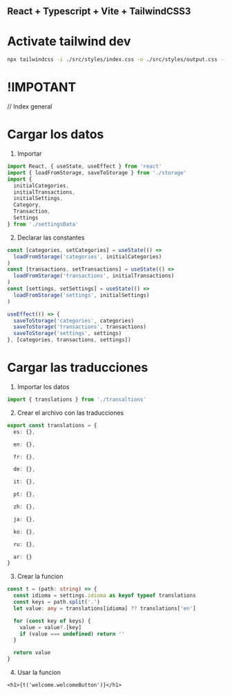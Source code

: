 ## React + Typescript + Vite + TailwindCSS3

# Activate tailwind dev

```bash
npx tailwindcss -i ./src/styles/index.css -o ./src/styles/output.css --watch
```

# !IMPOTANT
  <!-- TODO => OTRAS OPCIONES -->
  <!-- TODO => ANÁLISIS  -->

// Index general

# Cargar los datos

1. Importar

```ts
import React, { useState, useEffect } from 'react'
import { loadFromStorage, saveToStorage } from './storage'
import {
  initialCategories,
  initialTransactions,
  initialSettings,
  Category,
  Transaction,
  Settings
} from './settingsData'
```

2. Declarar las constantes

```ts
const [categories, setCategories] = useState(() =>
  loadFromStorage('categories', initialCategories)
)
const [transactions, setTransactions] = useState(() =>
  loadFromStorage('transactions', initialTransactions)
)
const [settings, setSettings] = useState(() =>
  loadFromStorage('settings', initialSettings)
)

useEffect(() => {
  saveToStorage('categories', categories)
  saveToStorage('transactions', transactions)
  saveToStorage('settings', settings)
}, [categories, transactions, settings])
```

# Cargar las traducciones

1. Importar los datos

```ts
import { translations } from './transaltions'
```

2. Crear el archivo con las traducciones

```ts
export const translations = {
  es: {},

  en: {},

  fr: {},

  de: {},

  it: {},

  pt: {},

  zh: {},

  ja: {},

  ko: {},

  ru: {},

  ar: {}
}
```

3. Crear la funcion

```ts
const t = (path: string) => {
  const idioma = settings.idioma as keyof typeof translations
  const keys = path.split('.')
  let value: any = translations[idioma] ?? translations['en']

  for (const key of keys) {
    value = value?.[key]
    if (value === undefined) return ''
  }

  return value
}
```

4. Usar la funcion

```tsx
<h1>{t('welcome.welcomeButton')}</h1>
```
